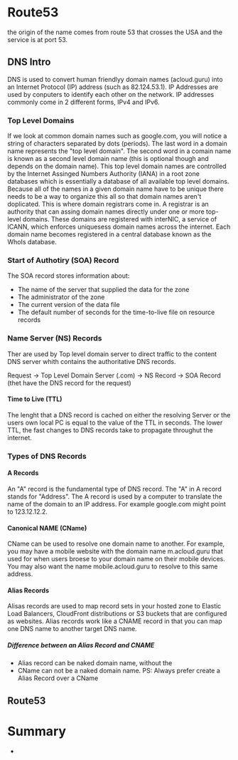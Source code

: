 # Route53

the origin of the name comes from route 53 that crosses the USA and the service is at port 53.

## DNS Intro

DNS is used to convert human friendlyy domain names (acloud.guru) into an Internet Protocol (IP) address (such as 82.124.53.1).
IP Addresses are used by conputers to identify each other on the network. IP addresses commonly come in 2 different forms, IPv4  and IPv6.

### Top Level Domains

If we look at common domain names such as google.com, you will notice a string of characters separated by dots (periods). The last word in a domain name represents the "top level domain". The second word in a comain name is known as a second level domain name (this is optional though and depends on the domain name).
This top level domain names are controlled by the Internet Assinged Numbers Authority (IANA) in a root zone databases which is essentially a database of all available top level domains.
Because all of the names in a given domain name have to be unique there needs to be a way to organize this all so that domain names aren't doplicated. This is where domain registrars come in. A registrar is an authority that can assing domain names directly under one or more top-level domains. These domains are registered with interNIC, a service of ICANN, which enforces uniquesess domain names across the internet. Each domain name becomes registered in a central database known as the WhoIs database.

### Start of Authotiry (SOA) Record

The SOA record stores information about:
- The name of the server that supplied the data for the zone
- The administrator of the zone
- The current version of the data file
- The default number of seconds for the time-to-live file on resource records

### Name Server (NS) Records

Ther are used by Top level domain server to direct traffic to the content DNS server whith contains the authoritative DNS records.

Request -> Top Level Domain Server (.com) -> NS Record -> SOA Record (thet have the DNS record for the request)

#### Time to Live (TTL)

The lenght that a DNS record is cached on either the resolving Server or the users own local PC is equal to the value of the TTL in seconds. The lower TTL, the fast changes to DNS records take to propagate throughut the internet.

### Types of DNS Records

#### A Records

An "A" record is the fundamental type of DNS record. The "A" in A record stands for "Address". The A record is used by a computer to translate the name of the domain to an IP address. For example google.com might point to 123.12.12.2.

#### Canonical NAME (CName)

CName can be used to resolve one domain name to another. For example, you may have a mobile website with the domain name m.acloud.guru that used for when users broese to your domain name on their mobile devices. You may also want the name mobile.acloud.guru to resolve to this same address.

#### Alias Records

Alisas records are used to map record sets in your hosted zone to Elastic Load Balancers, CloudFront distributions or S3 buckets that are configured as websites.
Alias records work like a CNAME record in that you can map one DNS name to another target DNS name.

##### Difference between an Alias Record and CNAME

- Alias record can be naked domain name, without the 
- CName can not be a naked domain name.
PS: Always prefer create a Alias Record over a CName

## Route53



# Summary

- 

